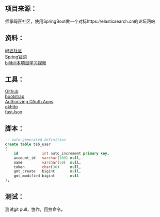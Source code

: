 ## 项目来源：
师承码匠社区，使用SpringBoot做一个对标https://elasticsearch.cn的论坛网站

## 资料：
[码匠社区](http://www.mawen.co/)  
[Spring官网](https://spring.io/)  
[bilibili本项目学习视频](https://www.bilibili.com/video/av50200264/)


## 工具：
[Github](https://github.com/)  
[bootstrap](https://www.bootcss.com/)  
[Authorizing OAuth Apps](https://developer.github.com/apps/building-oauth-apps/authorizing-oauth-apps/)  
[okhttp](https://square.github.io/okhttp/)  
[fastJson](https://mvnrepository.com/)

## 脚本：
```sql
-- auto-generated definition
create table tab_user
(
    id           int auto_increment primary key,
    account_id   varchar(100) null,
    name         varchar(50)  null,
    token        char(36)     null,
    gmt_create   bigint       null,
    gmt_modified bigint       null
);
```

## 测试：
测试git pull，协作，回拉命令。
